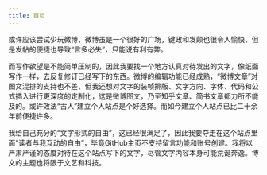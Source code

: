 ```yaml
---
title: 首页
---
```


或许应该尝试少玩微博，微博虽是一个很好的广场，键政和发颠也很令人愉快，但是发帖的便捷也导致“言多必失”，只能说有利有弊。

而写作欲望是不能简单压制的，因此我要找一个地方认真对待发出的文字，像纸面写作一样，去反复修订已经写下的东西。微博的编辑功能已经成熟，“微博文章”对图文混排的支持也不差，但我还想对文字的装帧排版、文字方向、字体、代码和公式插入进行更深度的定制化，这是微博图文，乃至知乎文章、简书文章都力所不能及的。或许效法“古人”建立个人站点是个好选择。而如今建立个人站点已比二十余年前便捷许多。

我给自己充分的“文字形式的自由”，这已经很满足了，因此我要夺走在这个站点里面“读者与我互动的自由”，毕竟GitHub主页不支持留言功能和账号创建。我将以严肃严谨的态度对待在这个站点写下的文字，尽管文字内容本身可能荒诞奔逸。博文的主题也将限于文艺和科技。
